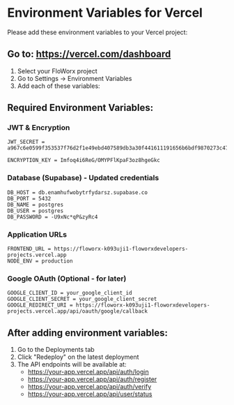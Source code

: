 # Environment Variables for Vercel

Please add these environment variables to your Vercel project:

## Go to: https://vercel.com/dashboard
1. Select your FloWorx project
2. Go to Settings → Environment Variables
3. Add each of these variables:

## Required Environment Variables:

### JWT & Encryption
```
JWT_SECRET = a967c6e0599f353537f76d2f1e49ebd407589db3a30f441611191656b6bdf9870273c4739caa10e5af420196aa037b57a6fb170af37b008b3ad4f42eb8e634f3

ENCRYPTION_KEY = Imfoq4i6ReG/OMYPFlKpaF3oz8hgeGkc
```

### Database (Supabase) - Updated credentials
```
DB_HOST = db.enamhufwobytrfydarsz.supabase.co
DB_PORT = 5432
DB_NAME = postgres
DB_USER = postgres
DB_PASSWORD = -U9xNc*qP&zyRc4
```

### Application URLs
```
FRONTEND_URL = https://floworx-k093uji1-floworxdevelopers-projects.vercel.app
NODE_ENV = production
```

### Google OAuth (Optional - for later)
```
GOOGLE_CLIENT_ID = your_google_client_id
GOOGLE_CLIENT_SECRET = your_google_client_secret
GOOGLE_REDIRECT_URI = https://floworx-k093uji1-floworxdevelopers-projects.vercel.app/api/oauth/google/callback
```

## After adding environment variables:
1. Go to the Deployments tab
2. Click "Redeploy" on the latest deployment
3. The API endpoints will be available at:
   - https://your-app.vercel.app/api/auth/login
   - https://your-app.vercel.app/api/auth/register
   - https://your-app.vercel.app/api/auth/verify
   - https://your-app.vercel.app/api/user/status
